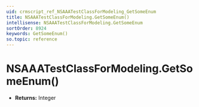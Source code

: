```yaml
---
uid: crmscript_ref_NSAAATestClassForModeling_GetSomeEnum
title: NSAAATestClassForModeling.GetSomeEnum()
intellisense: NSAAATestClassForModeling.GetSomeEnum
sortOrder: 8924
keywords: GetSomeEnum()
so.topic: reference
---
```


# NSAAATestClassForModeling.GetSomeEnum()

* **Returns:** Integer

